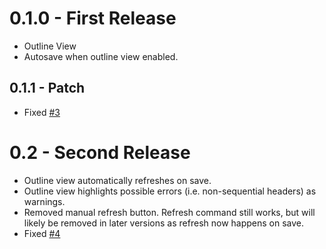 # 0.1.0 - First Release
* Outline View
* Autosave when outline view enabled.

## 0.1.1 - Patch
* Fixed [#3](https://github.com/kcyarn/markdown-document/issues/3)

# 0.2 - Second Release
* Outline view automatically refreshes on save.
* Outline view highlights possible errors (i.e. non-sequential headers) as warnings.
* Removed manual refresh button. Refresh command still works, but will likely be removed in later versions as refresh now happens on save.
* Fixed [#4](https://github.com/kcyarn/markdown-document/issues/4)
